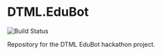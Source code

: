 # DTML.EduBot
![Build Status](https://kabroo.visualstudio.com/_apis/public/build/definitions/58c3a95a-9997-45ef-bb89-e94f91a4b094/5/badge)

Repository for the DTML EduBot hackathon project.
